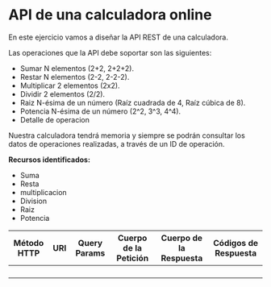 # API de una calculadora online

En este ejercicio vamos a diseñar la API REST de una calculadora.

Las operaciones que la API debe soportar son las siguientes:
- Sumar N elementos (2+2, 2+2+2).
- Restar N elementos (2-2, 2-2-2).
- Multiplicar 2 elementos (2x2).
- Dividir 2 elementos (2/2).
- Raiz N-ésima de un número (Raíz cuadrada de 4, Raíz cúbica de 8).
- Potencia N-ésima de un número (2^2, 3^3, 4^4).
- Detalle de operacion

Nuestra calculadora tendrá memoria y siempre se podrán consultar los datos de operaciones realizadas, a través de un ID de operación.

**Recursos identificados:**
- Suma
- Resta
- multiplicacion
- Division
- Raiz
- Potencia

| Método HTTP   | URI | Query Params  | Cuerpo de la Petición  | Cuerpo de la Respuesta  | Códigos de Respuesta  |
|---------------|-----|---------------|------------------------|-------------------------|-----------------------|
|||||||
|||||||
|||||||
|||||||


